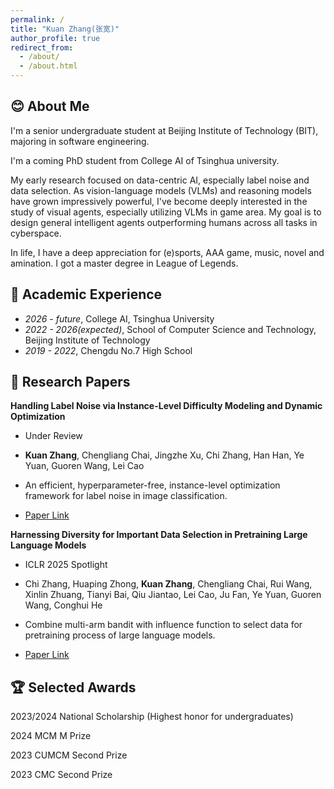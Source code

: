 ```yaml
---
permalink: /
title: "Kuan Zhang(张宽)"
author_profile: true
redirect_from: 
  - /about/
  - /about.html
---
```


:blush: About Me
------
I'm a senior undergraduate student at Beijing Institute of Technology (BIT), majoring in software engineering. 

I'm a coming PhD student from College AI of Tsinghua university.

My early research focused on data-centric AI, especially label noise and data selection. As vision-language models (VLMs) and reasoning models have grown impressively powerful, I've become deeply interested in the study of visual agents, especially utilizing VLMs in game area. My goal is to design general intelligent agents outperforming humans across all tasks in cyberspace.

In life, I have a deep appreciation for (e)sports, AAA game, music, novel and amination. I got a master degree in League of Legends.

📖 Academic Experience
------
* _2026 - future_, College AI, Tsinghua University
* _2022 - 2026(expected)_, School of Computer Science and Technology, Beijing Institute of Technology
* _2019 - 2022_, Chengdu No.7 High School

📝 Research Papers
------
**Handling Label Noise via Instance-Level Difficulty Modeling and Dynamic Optimization**

* Under Review
   
* **Kuan Zhang**, Chengliang Chai, Jingzhe Xu, Chi Zhang, Han Han, Ye Yuan, Guoren Wang, Lei Cao

* An efficient, hyperparameter-free, instance-level optimization framework for label noise in image classification.

* [Paper Link](https://arxiv.org/abs/2505.00812)

**Harnessing Diversity for Important Data Selection in Pretraining Large Language Models**

* ICLR 2025 Spotlight
   
* Chi Zhang, Huaping Zhong, **Kuan Zhang**, Chengliang Chai, Rui Wang, Xinlin Zhuang, Tianyi Bai, Qiu Jiantao, Lei Cao, Ju Fan, Ye Yuan, Guoren Wang, Conghui He

* Combine multi-arm bandit with influence function to select data for pretraining process of large language models.

* [Paper Link](https://proceedings.iclr.cc/paper_files/paper/2025/hash/b588d9b67932b459ea66ff6e2804c6b3-Abstract-Conference.html)

🏆 Selected Awards
------
2023/2024 National Scholarship (Highest honor for undergraduates)

2024 MCM M Prize

2023 CUMCM Second Prize

2023 CMC Second Prize


